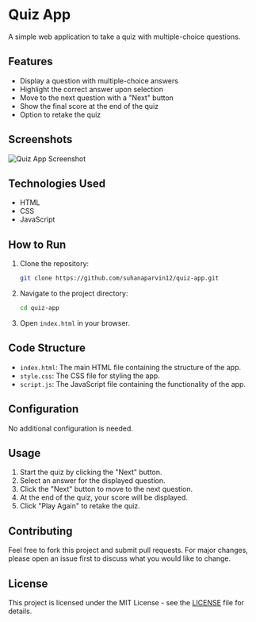 # Quiz App

A simple web application to take a quiz with multiple-choice questions.

## Features

- Display a question with multiple-choice answers
- Highlight the correct answer upon selection
- Move to the next question with a "Next" button
- Show the final score at the end of the quiz
- Option to retake the quiz

## Screenshots

![Quiz App Screenshot](path/to/screenshot.png)

## Technologies Used

- HTML
- CSS
- JavaScript

## How to Run

1. Clone the repository:
    ```bash
    git clone https://github.com/suhanaparvin12/quiz-app.git
    ```

2. Navigate to the project directory:
    ```bash
    cd quiz-app
    ```

3. Open `index.html` in your browser.

## Code Structure

- `index.html`: The main HTML file containing the structure of the app.
- `style.css`: The CSS file for styling the app.
- `script.js`: The JavaScript file containing the functionality of the app.

## Configuration

No additional configuration is needed.

## Usage

1. Start the quiz by clicking the "Next" button.
2. Select an answer for the displayed question.
3. Click the "Next" button to move to the next question.
4. At the end of the quiz, your score will be displayed.
5. Click "Play Again" to retake the quiz.

## Contributing

Feel free to fork this project and submit pull requests. For major changes, please open an issue first to discuss what you would like to change.

## License

This project is licensed under the MIT License - see the [LICENSE](LICENSE) file for details.
